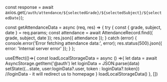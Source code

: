 



 const response = await axios.get(`/auth/attendance/${selectedGrade}/${selectedSubject}/${selectedDate}`);

const getAttendanceData = async (req, res) => {
  try {
    const { grade, subject, date } = req.params;
    const attendance = await AttendanceRecord.find({ grade, subject, date });
    res.json({ attendance });
  } catch (error) {
    console.error('Error fetching attendance data:', error);
    res.status(500).json({ error: 'Internal server error' });
  }
};


 useEffect(()=>{
            const loadLocalStorageData = async () =>{
                    let data = await AsyncStorage.getItem('@auth')
                    let loginData = JSON.parse(data)
                    setState({...state, user:loginData?.user, token : loginData?.token})  //loginData - it will redirect us to homepage
            }
            loadLocalStorageData()
        }, [])
